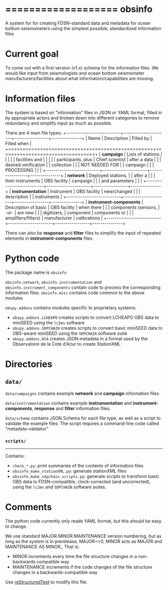 ===================
 obsinfo
===================

A system for for creating FDSN-standard data and metadata for ocean bottom
seismometers using the simplest possible, standardized information files 

 Current goal
======================
To come out with a first version (v1.x) schema for the information files.  We
would like input from seismologists and ocean bottom seismometer
manufacturers/facilities about what information/capabilities are missing.

 Information files
======================

The system is based on "information" files in JSON or YAML format, filled in
by appropriate actors and broken down into different categories to remove
redundancy and simplify input as much as possible.

There are 4 main file types:
+---------------------------+----------------------+-----------------+---------------+
|    Name                   |    Description       |     Filled by   | Filled when   |
+===========================+======================+=================+===============+
| **campaign**              | Lists of stations    |                 |               |
|                           | facilities and       |                 |               |
|                           | participants, plus   | Chief scientist | after a data  |
|                           | desired verification |                 | collection    |
|                           | NOT NEEDED FOR       |                 | campaign      |
|                           | PROCESSING           |                 |               |
+---------------------------+----------------------+-----------------+---------------+
| **network**               | Deployed stations,   |                 | after a       |
|                           | their instruments    | OBS facility    | campaign      |
|                           | and parameters       |                 |               |
+---------------------------+----------------------+-----------------+---------------+
| **instrumentation**       | Instrument           | OBS facility    | new/changed   |
|                           | description          |                 | instruments   |
+---------------------------+----------------------+-----------------+---------------+
| **instrument-components** | Description of basic | OBS facility    | when there    |
|                           | components (sensors, | -or-            | are new       |
|                           | digitizers,          | component       | components or |
|                           | amplifiers/filters)  | manufacturer    | calibrations  |
+---------------------------+----------------------+-----------------+---------------+

There can also be **response** and **filter** files to simplify the input of
repeated elements in **instrument-components** files.

 Python code
======================

The package name is ``obsinfo``

``obsinfo.network``, ``obsinfo.instrumentation`` and
``obsinfo.instrument_components`` contain code to process the corresponding
information files. ``obsinfo.misc`` contains code common to the above modules

`obspy.addons` contains modules specific to proprietary systems:

  - ``obspy.addons.LCHEAPO`` creates scripts to convert LCHEAPO OBS data to
    miniSEED using the ``lc2ms`` software
  - ``obspy.addons.SDPCHAIN`` creates scripts to convert basic miniSEED data
    to OBS-aware miniSEED using the ``SDPCHAIN`` software suite
  - ``obspy.addons.OCA`` creates JSON metadata in a format used by the
    Observatoire de la Cote d'Azur to create StationXML

 Directories
======================

 `data/`
-----------------------

``data/campaigns`` contains example **network** and **campaign** information files

``data/instrumentation`` contains example **instrumentation** and
**instrument-components**, **response** and **filter** information files.

``data/schema`` contains JSON Schema for each file type, as well as a script
to validate the example files.  The script requires a command-line code called
"metadata-validator"

### `scripts/`
-----------------------

Contains:

 - ``check_*.py``: print summaries of the contents of information files
 - ``obsinfo_make_stationXML.py``: generate stationXML files
 - ``obsinfo_make_sdpchain_scripts.py``: generate scripts to transform basic OBS
   data to FDSN-compatible, clock-corrected (and uncorrected), using the 
   ``lc2ms`` and ``SDPCHAIN`` software suites.

 Comments
======================

The python code currently only reads YAML format, but this should be easy to change.

We use standard MAJOR.MINOR.MAINTENANCE version numbering, but as long as the
system is in prerelease, MAJOR==0, MINOR acts as MAJOR and MAINTENANCE AS MINOR,,
That is:

* MINOR increments every time the file structure changes in a non-backwards
  compatible way
* MAINTENANCE increments if the code changes of the file structure changes in a
  backwards-compatible way

Use [reStructuredText](http://docutils.sourceforge.net/rst.html) to modify this file.